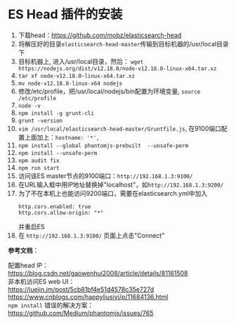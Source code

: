 # ES Head 插件的安装

1. 下载head：https://github.com/mobz/elasticsearch-head  
2. 将解压好的目录`elasticsearch-head-master`传输到目标机器的/usr/local目录下  
3. 目标机器上, 进入/usr/local目录，然后： `wget https://nodejs.org/dist/v12.18.0/node-v12.18.0-linux-x64.tar.xz`  
4. `tar xf node-v12.18.0-linux-x64.tar.xz`  
5. `mv node-v12.18.0-linux-x64 nodejs`  
6. 修改/etc/profile，把/usr/local/nodejs/bin配置为环境变量, `source /etc/profile`  
7. `node -v`  
8. `npm install -g grunt-cli`
9. `grunt -version`
10. `vim /usr/local/elasticsearch-head-master/Gruntfile.js`, 在9100端口配置上面加上：`hostname: '*',`  
11. `npm install --global phantomjs-prebuilt  --unsafe-perm`  
12. `npm install --unsafe-perm`  
13. `npm audit fix`  
14. `npm run start`  
15. 访问该ES master节点的9100端口：`http://192.168.1.3:9100/`
16. 在URL输入框中用IP地址替换掉"localhost"，如`http://192.168.1.3:9200/`
17. 为了不在本机上也能访问9200端口，需要在elasticsearch.yml中加入
    ```
    http.cors.enabled: true
    http.cors.allow-origin: "*"
    ```
    并重启ES  
18. 在 `http://192.168.1.3:9100/` 页面上点击"Connect"  
  
  
**参考文档**：  

配置head IP：  
https://blog.csdn.net/gaowenhui2008/article/details/81181508  
非本机访问ES web UI：  
https://juejin.im/post/5cb81bf4e51d4578c35e727d  
https://www.cnblogs.com/happyliusiyi/p/11684136.html  
`npm install` 错误的解决方案：  
https://github.com/Medium/phantomjs/issues/765